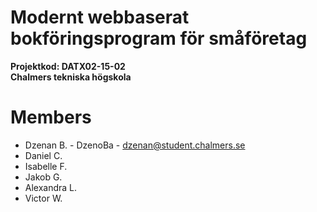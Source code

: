 Modernt webbaserat bokföringsprogram för småföretag 
======
<b>Projektkod: DATX02-15-02<br/>
Chalmers tekniska högskola</b>

Members 
==============
* Dzenan B. - DzenoBa - dzenan@student.chalmers.se
* Daniel C.
* Isabelle F.
* Jakob G.
* Alexandra L.
* Victor W.